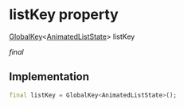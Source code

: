


# listKey property







[GlobalKey](https://api.flutter.dev/flutter/widgets/GlobalKey-class.html)&lt;[AnimatedListState](https://api.flutter.dev/flutter/widgets/AnimatedListState-class.html)> listKey
  
_<span class="feature">final</span>_






## Implementation

```dart
final listKey = GlobalKey<AnimatedListState>();
```







